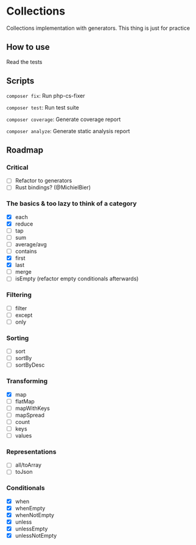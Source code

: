 # Collections
Collections implementation with generators. This thing is just for practice

## How to use
Read the tests

## Scripts
`composer fix`: Run php-cs-fixer

`composer test`: Run test suite

`composer coverage`: Generate coverage report

`composer analyze`: Generate static analysis report

## Roadmap

### Critical
- [ ] Refactor to generators
- [ ] Rust bindings? (@MichielBier)

### The basics & too lazy to think of a category
- [x] each
- [x] reduce
- [ ] tap
- [ ] sum
- [ ] average/avg
- [ ] contains
- [x] first
- [x] last
- [ ] merge
- [ ] isEmpty (refactor empty conditionals afterwards)
### Filtering
- [ ] filter
- [ ] except
- [ ] only
### Sorting
- [ ] sort
- [ ] sortBy
- [ ] sortByDesc
### Transforming
- [x] map
- [ ] flatMap
- [ ] mapWithKeys
- [ ] mapSpread
- [ ] count
- [ ] keys
- [ ] values
### Representations
- [ ] all/toArray
- [ ] toJson
### Conditionals
- [x] when
- [x] whenEmpty
- [x] whenNotEmpty
- [x] unless
- [x] unlessEmpty
- [x] unlessNotEmpty
